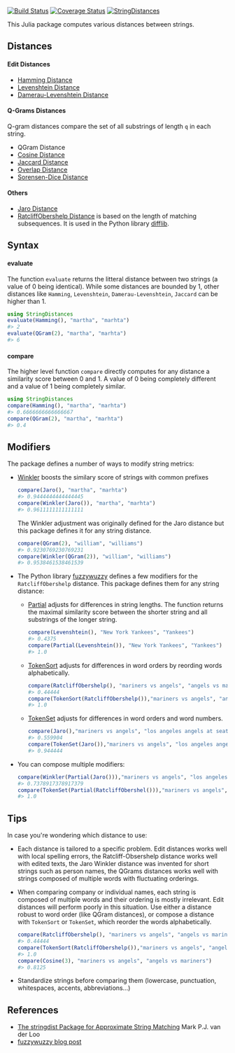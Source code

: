 [![Build Status](https://travis-ci.org/matthieugomez/StringDistances.jl.svg?branch=master)](https://travis-ci.org/matthieugomez/StringDistances.jl)
[![Coverage Status](https://coveralls.io/repos/matthieugomez/StringDistances.jl/badge.svg?branch=master)](https://coveralls.io/r/matthieugomez/StringDistances.jl?branch=master)
[![StringDistances](http://pkg.julialang.org/badges/StringDistances_0.4.svg)](http://pkg.julialang.org/?pkg=StringDistances)

This Julia package computes various distances between strings.



## Distances

#### Edit Distances
- [Hamming Distance](https://en.wikipedia.org/wiki/Hamming_distance)
- [Levenshtein Distance](https://en.wikipedia.org/wiki/Levenshtein_distance)
- [Damerau-Levenshtein Distance](https://en.wikipedia.org/wiki/Damerau%E2%80%93Levenshtein_distance)

#### Q-Grams Distances
Q-gram distances compare the set of all substrings of length `q` in each string.
- QGram Distance
- [Cosine Distance](https://en.wikipedia.org/wiki/Cosine_similarity)
- [Jaccard Distance](https://en.wikipedia.org/wiki/Jaccard_index)
- [Overlap Distance](https://en.wikipedia.org/wiki/Overlap_coefficient)
- [Sorensen-Dice Distance](https://en.wikipedia.org/wiki/S%C3%B8rensen%E2%80%93Dice_coefficient)

#### Others
- [Jaro Distance](https://en.wikipedia.org/wiki/Jaro%E2%80%93Winkler_distance)
- [RatcliffObershelp Distance](https://xlinux.nist.gov/dads/HTML/ratcliffObershelp.html) is based on the length of matching subsequences. It is used in the Python library [difflib](https://docs.python.org/2/library/difflib.html).

## Syntax
#### evaluate
The function `evaluate` returns the litteral distance between two strings (a value of 0 being identical). While some distances are bounded by 1, other distances like `Hamming`, `Levenshtein`, `Damerau-Levenshtein`,  `Jaccard` can be higher than 1.

```julia
using StringDistances
evaluate(Hamming(), "martha", "marhta")
#> 2
evaluate(QGram(2), "martha", "marhta")
#> 6
```

#### compare
The higher level function `compare` directly computes for any distance a similarity score between 0 and 1. A value of 0 being completely different and a value of 1 being completely similar.
```julia
using StringDistances
compare(Hamming(), "martha", "marhta")
#> 0.6666666666666667
compare(QGram(2), "martha", "marhta")
#> 0.4
```


## Modifiers

The package defines a number of ways to modify string metrics:

- [Winkler](https://en.wikipedia.org/wiki/Jaro%E2%80%93Winkler_distance) boosts the similary score of strings with common prefixes

	```julia
	compare(Jaro(), "martha", "marhta")
	#> 0.9444444444444445
	compare(Winkler(Jaro()), "martha", "marhta")
	#> 0.9611111111111111
	```
	The Winkler adjustment was originally defined for the Jaro distance but this package defines it for any string distance.

	```julia
	compare(QGram(2), "william", "williams")
	#> 0.9230769230769231
	compare(Winkler(QGram(2)), "william", "williams")
	#> 0.9538461538461539
	```

- The Python library [fuzzywuzzy](http://chairnerd.seatgeek.com/fuzzywuzzy-fuzzy-string-matching-in-python/) defines a few modifiers for the `RatcliffObershelp` distance. This package defines them for any string distance:

	- [Partial](http://chairnerd.seatgeek.com/fuzzywuzzy-fuzzy-string-matching-in-python/) adjusts for differences in string lengths. The function returns the maximal similarity score between the shorter string and all substrings of the longer string. 	

		```julia
		compare(Levenshtein(), "New York Yankees", "Yankees")
		#> 0.4375
		compare(Partial(Levenshtein()), "New York Yankees", "Yankees")
		#> 1.0
		```

	- [TokenSort](http://chairnerd.seatgeek.com/fuzzywuzzy-fuzzy-string-matching-in-python/) adjusts for differences in word orders by reording words alphabetically.

		```julia
		compare(RatcliffObershelp(), "mariners vs angels", "angels vs mariners")
		#> 0.44444
		compare(TokenSort(RatcliffObershelp()),"mariners vs angels", "angels vs mariners")
		#> 1.0
		```

	- [TokenSet](http://chairnerd.seatgeek.com/fuzzywuzzy-fuzzy-string-matching-in-python/) adjusts for differences in word orders and word numbers.

		```julia
		compare(Jaro(),"mariners vs angels", "los angeles angels at seattle mariners")
		#> 0.559904
		compare(TokenSet(Jaro()),"mariners vs angels", "los angeles angels at seattle mariners")
		#> 0.944444
		```


- You can compose multiple modifiers:
	```julia
	compare(Winkler(Partial(Jaro())),"mariners vs angels", "los angeles angels at seattle mariners")
	#> 0.7378917378917379
	compare(TokenSet(Partial(RatcliffObershel())),"mariners vs angels", "los angeles angels at seattle mariners")
	#> 1.0
	```


## Tips
In case you're wondering which distance to use:

- Each distance is tailored to a specific problem. Edit distances works well with local spelling errors, the Ratcliff-Obsershelp distance works well with edited texts, the Jaro Winkler distance was invented for short strings such as person names, the QGrams distances works well with strings composed of multiple words with fluctuating orderings.
- When comparing company or individual names, each string is composed of multiple words and their ordering is mostly irrelevant. Edit distances will perform poorly in this situation. Use either a distance robust to word order (like QGram distances), or compose a distance with `TokenSort` or `TokenSet`, which reorder the words alphabetically.

	```julia
	compare(RatcliffObershelp(), "mariners vs angels", "angels vs mariners")
	#> 0.44444
	compare(TokenSort(RatcliffObershelp()),"mariners vs angels", "angels vs mariners")
	#> 1.0
	compare(Cosine(3), "mariners vs angels", "angels vs mariners")
	#> 0.8125
	```

- Standardize strings before comparing them (lowercase, punctuation, whitespaces, accents, abbreviations...)



## References
- [The stringdist Package for Approximate String Matching](https://journal.r-project.org/archive/2014-1/loo.pdf) Mark P.J. van der Loo
- [fuzzywuzzy blog post](http://chairnerd.seatgeek.com/fuzzywuzzy-fuzzy-string-matching-in-python/)


